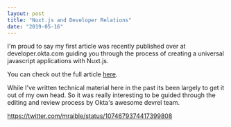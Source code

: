 ```yaml
---
layout: post
title: "Nuxt.js and Developer Relations"
date: "2019-05-16"
---
```


I'm proud to say my first article was recently published over at developer.okta.com guiding you through the process of creating a universal javascript applications with Nuxt.js.

You can check out the full article [here](https://developer.okta.com/blog/2019/04/26/tutorial-build-universal-apps-with-nuxt).

While I've written technical material here in the past its been largely to get it out of my own head. So it was really interesting to be guided through the editing and review process by Okta's awesome devrel team.

https://twitter.com/mraible/status/1074679374417399808
